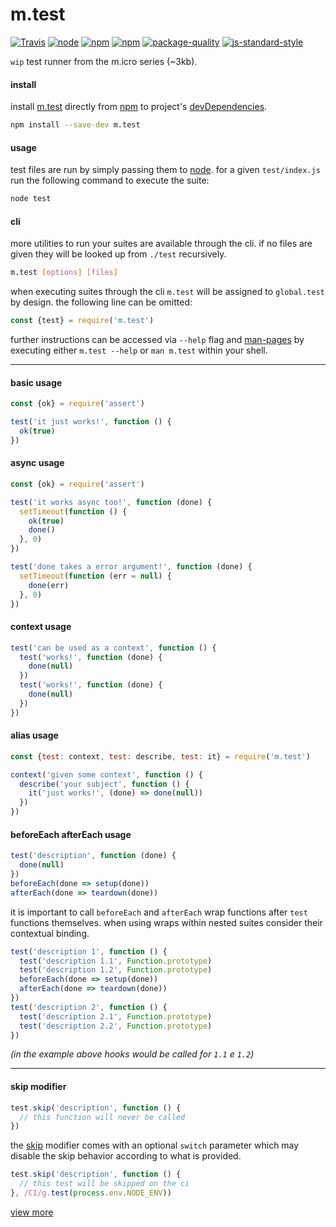 # m.test
[![Travis](https://img.shields.io/travis/ivoputzer/m.test.svg?style=flat-square)](https://travis-ci.org/ivoputzer/m.test) [![node](https://img.shields.io/node/v/m.test.svg?style=flat-square)](https://nodejs.org/docs/v6.0.0/api) [![npm](https://img.shields.io/npm/v/m.test.svg?style=flat-square)](https://www.npmjs.com/package/m.test) [![npm](https://img.shields.io/npm/l/m.test.svg?style=flat-square)](https://spdx.org/licenses/MIT) [![package-quality](http://npm.packagequality.com/shield/m.test.svg?style=flat-square)](http://packagequality.com/#?package=m.test) [![js-standard-style](https://img.shields.io/badge/standard-javascript-yellow.svg?style=flat-square)](http://standardjs.com/) 

`wip` test runner from the m.icro series (~3kb).

#### install

install [m.test](https://github.com/ivoputzer/m.test) directly from [npm](https://www.npmjs.com) to project's [devDependencies](https://docs.npmjs.com/files/package.json#devdependencies).

```sh
npm install --save-dev m.test
```

#### usage

test files are run by simply passing them to [node](https://nodejs.org). for a given `test/index.js` run the following command to execute the suite:

```sh
node test
```

#### cli

more utilities to run your suites are available through the cli. if no files are given they will be looked up from `./test` recursively.

```sh
m.test [options] [files]
```

when executing suites through the cli `m.test` will be assigned to `global.test` by design. the following line can be omitted:

```javascript
const {test} = require('m.test')
```

further instructions can be accessed via `--help` flag and [man-pages](https://github.com/ivoputzer/m.test/tree/master/man) by executing either `m.test --help` or `man m.test` within your shell.

---

#### basic usage

```javascript
const {ok} = require('assert')

test('it just works!', function () {
  ok(true)
})
```

#### async usage

```javascript
const {ok} = require('assert')

test('it works async too!', function (done) {
  setTimeout(function () {
    ok(true)
    done()
  }, 0)
})

test('done takes a error argument!', function (done) {
  setTimeout(function (err = null) {
    done(err)
  }, 0)
})
```

#### context usage

```javascript
test('can be used as a context', function () {
  test('works!', function (done) {
    done(null)
  })
  test('works!', function (done) {
    done(null)
  })
})
```

#### alias usage

```javascript
const {test: context, test: describe, test: it} = require('m.test')

context('given some context', function () {
  describe('your subject', function () {
    it('just works!', (done) => done(null))
  })
})
```

#### beforeEach afterEach usage

```javascript
test('description', function (done) {
  done(null)
})
beforeEach(done => setup(done))
afterEach(done => teardown(done))
```

it is important to call `beforeEach` and `afterEach` wrap functions after `test` functions themselves. when using wraps within nested suites consider their contextual binding.

```javascript
test('description 1', function () {
  test('description 1.1', Function.prototype)
  test('description 1.2', Function.prototype)
  beforeEach(done => setup(done))
  afterEach(done => teardown(done))
})
test('description 2', function () {
  test('description 2.1', Function.prototype)
  test('description 2.2', Function.prototype)
})
```
_(in the example above hooks would be called for `1.1` e `1.2`)_

---

#### skip modifier

```javascript
test.skip('description', function () {
  // this function will never be called
})
```

the [skip](#skip-modifier) modifier comes with an optional `switch` parameter which may disable the skip behavior according to what is provided.

```javascript
test.skip('description', function () {
  // this test will be skipped on the ci
}, /CI/g.test(process.env.NODE_ENV))
```

[view more](https://github.com/ivoputzer/m.test/tree/master/test)
